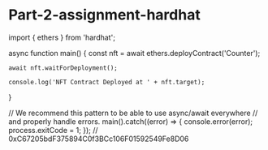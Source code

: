 # Part-2-assignment-hardhat

import { ethers } from 'hardhat';

async function main() {
    const nft = await ethers.deployContract('Counter');

    await nft.waitForDeployment();

    console.log('NFT Contract Deployed at ' + nft.target);
}

// We recommend this pattern to be able to use async/await everywhere
// and properly handle errors.
main().catch((error) => {
    console.error(error);
    process.exitCode = 1;
});
// 0xC67205bdF375894C0f3BCc106F01592549Fe8D06
